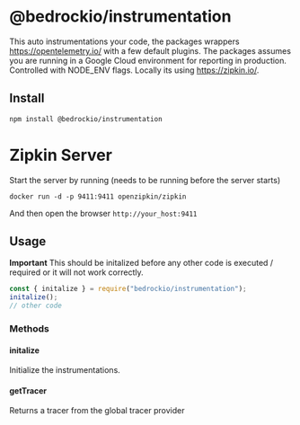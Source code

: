 # @bedrockio/instrumentation

This auto instrumentations your code, the packages wrappers https://opentelemetry.io/ with a few default plugins.
The packages assumes you are running in a Google Cloud environment for reporting in production. Controlled with NODE_ENV flags.
Locally its using https://zipkin.io/.

## Install

```bash
npm install @bedrockio/instrumentation
```

# Zipkin Server

Start the server by running (needs to be running before the server starts)

`docker run -d -p 9411:9411 openzipkin/zipkin`

And then open the browser `http://your_host:9411`

## Usage

**Important** This should be initalized before any other code is executed / required or it will not work correctly.

```javascript
const { initalize } = require("bedrockio/instrumentation");
initalize();
// other code
```

### Methods

#### initalize

Initialize the instrumentations.

#### getTracer

Returns a tracer from the global tracer provider
